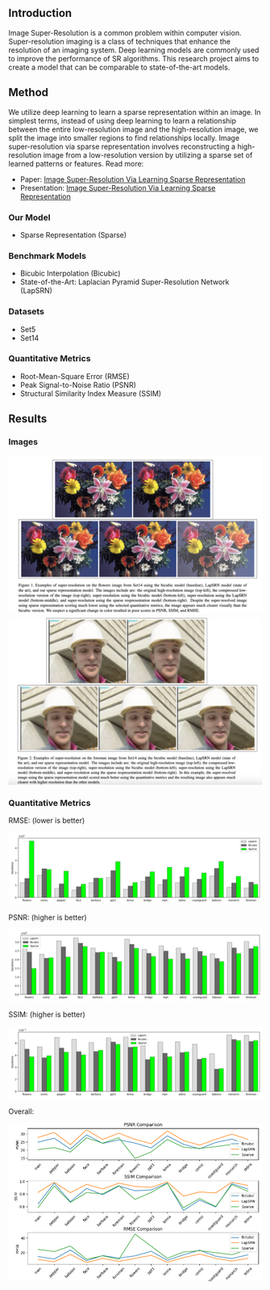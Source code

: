 ## Introduction

Image Super-Resolution is a common problem within computer vision. Super-resolution imaging is a class of techniques that enhance the resolution of an imaging system. Deep learning models are commonly used to improve the performance of SR algorithms. This research project aims to create a model that can be comparable to state-of-the-art models.

## Method

We utilize deep learning to learn a sparse representation within an image. In simplest terms, instead of using deep learning to learn a relationship between the entire low-resolution image and the high-resolution image, we split the image into smaller regions to find relationships locally. Image super-resolution via sparse representation involves reconstructing a high-resolution image from a low-resolution version by utilizing a sparse set of learned patterns or features. Read more:
- Paper: [Image Super-Resolution Via Learning Sparse Representation](https://github.com/KiwiThePoodle/Image-Super-Resolution-Via-Learning-Sparse-Representation/blob/main/Image%20Super-Resolution%20Via%20Learning%20Sparse%20Representation%20Paper.pdf)
- Presentation: [Image Super-Resolution Via Learning Sparse Representation](https://github.com/KiwiThePoodle/Image-Super-Resolution-Via-Learning-Sparse-Representation/blob/main/Image%20Super-Resolution%20Via%20Learning%20Sparse%20Representation%20PPT.pdf)

### Our Model

- Sparse Representation (Sparse)

### Benchmark Models

- Bicubic Interpolation (Bicubic)
- State-of-the-Art: Laplacian Pyramid Super-Resolution Network (LapSRN)

### Datasets

- Set5
- Set14

### Quantitative Metrics

- Root-Mean-Square Error (RMSE)
- Peak Signal-to-Noise Ratio (PSNR)
- Structural Similarity Index Measure (SSIM)

## Results

### Images

<img src="https://github.com/KiwiThePoodle/Image-Super-Resolution-Via-Learning-Sparse-Representation/blob/main/Flowers%20Example.png">

<img src="https://github.com/KiwiThePoodle/Image-Super-Resolution-Via-Learning-Sparse-Representation/blob/main/Foreman%20Example.png">

### Quantitative Metrics

RMSE: (lower is better)

<img src="https://github.com/KiwiThePoodle/Image-Super-Resolution-Via-Learning-Sparse-Representation/blob/main/RMSE.png">

PSNR: (higher is better)

<img src="https://github.com/KiwiThePoodle/Image-Super-Resolution-Via-Learning-Sparse-Representation/blob/main/PSNR.png">

SSIM: (higher is better)

<img src="https://github.com/KiwiThePoodle/Image-Super-Resolution-Via-Learning-Sparse-Representation/blob/main/SSIM.png">

Overall:

<img src="https://github.com/KiwiThePoodle/Image-Super-Resolution-Via-Learning-Sparse-Representation/blob/main/code/metrics/Metric%20Comparison.png">
